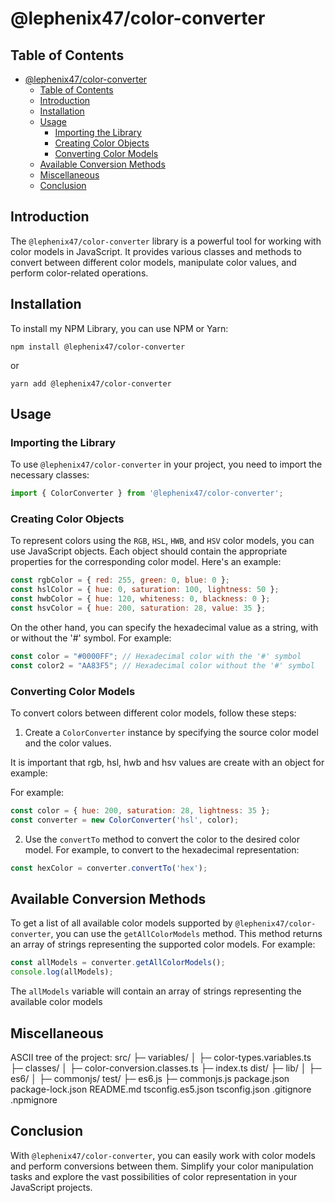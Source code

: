 # @lephenix47/color-converter

## Table of Contents

- [@lephenix47/color-converter](#lephenix47color-converter)
  - [Table of Contents](#table-of-contents)
  - [Introduction](#introduction)
  - [Installation](#installation)
  - [Usage](#usage)
    - [Importing the Library](#importing-the-library)
    - [Creating Color Objects](#creating-color-objects)
    - [Converting Color Models](#converting-color-models)
  - [Available Conversion Methods](#available-conversion-methods)
  - [Miscellaneous](#miscellaneous)
  - [Conclusion](#conclusion)

## Introduction

The `@lephenix47/color-converter` library is a powerful tool for working with color models in JavaScript. It provides various classes and methods to convert between different color models, manipulate color values, and perform color-related operations.

## Installation

To install my NPM Library, you can use NPM or Yarn:

```shell
npm install @lephenix47/color-converter
```

or

```shell
yarn add @lephenix47/color-converter
```

## Usage

### Importing the Library

To use `@lephenix47/color-converter` in your project, you need to import the necessary classes:

```javascript
import { ColorConverter } from '@lephenix47/color-converter';
```

### Creating Color Objects

To represent colors using the `RGB`, `HSL`, `HWB`, and `HSV` color models, you can use JavaScript objects. Each object should contain the appropriate properties for the corresponding color model. Here's an example:

```js
const rgbColor = { red: 255, green: 0, blue: 0 };
const hslColor = { hue: 0, saturation: 100, lightness: 50 };
const hwbColor = { hue: 120, whiteness: 0, blackness: 0 };
const hsvColor = { hue: 200, saturation: 28, value: 35 };
```

On the other hand, you can specify the hexadecimal value as a string, with or without the '#' symbol. For example:

```js
const color = "#0000FF"; // Hexadecimal color with the '#' symbol
const color2 = "AA83F5"; // Hexadecimal color without the '#' symbol
```

### Converting Color Models

To convert colors between different color models, follow these steps:

1. Create a `ColorConverter` instance by specifying the source color model and the color values.

It is important that rgb, hsl, hwb and hsv values are create with an object for example:

For example:

```js
const color = { hue: 200, saturation: 28, lightness: 35 };
const converter = new ColorConverter('hsl', color);
```

2. Use the `convertTo` method to convert the color to the desired color model. For example, to convert to the hexadecimal representation:

```js
const hexColor = converter.convertTo('hex');
```

## Available Conversion Methods

To get a list of all available color models supported by `@lephenix47/color-converter`, you can use the `getAllColorModels` method. This method returns an array of strings representing the supported color models. For example:

```js
const allModels = converter.getAllColorModels();
console.log(allModels);
```

The `allModels` variable will contain an array of strings representing the available color models

## Miscellaneous

ASCII tree of the project:
src/
├─ variables/
│  ├─ color-types.variables.ts
├─ classes/
│  ├─ color-conversion.classes.ts
├─ index.ts
dist/
├─ lib/
│  ├─ es6/
│  ├─ commonjs/
test/
├─ es6.js
├─ commonjs.js
package.json
package-lock.json
README.md
tsconfig.es5.json
tsconfig.json
.gitignore
.npmignore

## Conclusion

With `@lephenix47/color-converter`, you can easily work with color models and perform conversions between them. Simplify your color manipulation tasks and explore the vast possibilities of color representation in your JavaScript projects.

